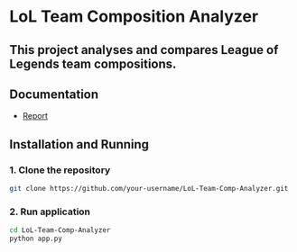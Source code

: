 # LoL Team Composition Analyzer
This project analyses and compares League of Legends team compositions.
---

## Documentation
- [Report](Report.pdf)

## Installation and Running

### 1. Clone the repository
```bash
git clone https://github.com/your-username/LoL-Team-Comp-Analyzer.git
```

### 2. Run application
```bash
cd LoL-Team-Comp-Analyzer
python app.py
```
